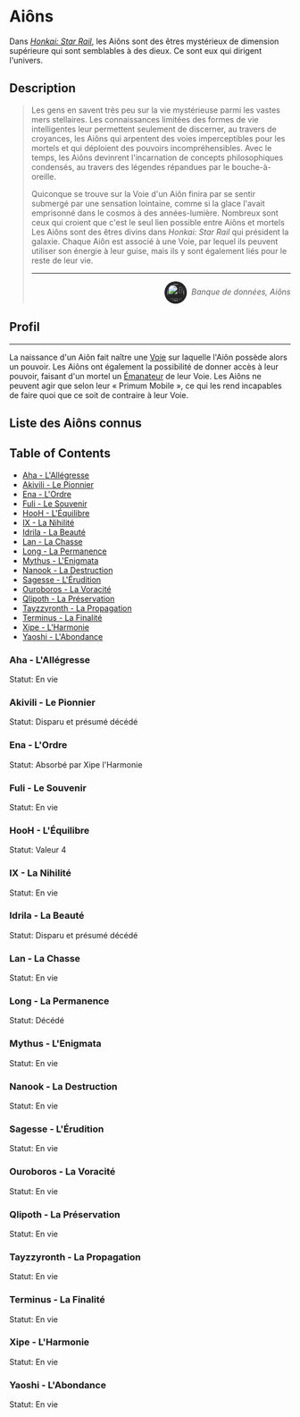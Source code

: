 <div id="header"></div>
<script>
    fetch('header.html')
        .then(response => response.text())
        .then(data => {
            document.getElementById('header').innerHTML = data;
        })
        .catch(error => console.error('Error loading header:', error));
</script>

# Aiôns

Dans [_Honkai: Star Rail_](/index.md), les Aiôns sont des êtres mystérieux de dimension supérieure qui sont semblables à des dieux. Ce sont eux qui dirigent l'univers.

## Description

>Les gens en savent très peu sur la vie mystérieuse parmi les vastes mers stellaires. Les connaissances limitées des formes de vie intelligentes leur permettent seulement de discerner, au travers de croyances, les Aiôns qui arpentent des voies imperceptibles pour les mortels et qui déploient des pouvoirs incompréhensibles. Avec le temps, les Aiôns devinrent l'incarnation de concepts philosophiques condensés, au travers des légendes répandues par le bouche-à-oreille.
>
>Quiconque se trouve sur la Voie d'un Aiôn finira par se sentir submergé par une sensation lointaine, comme si la glace l'avait emprisonné dans le cosmos à des années-lumière. Nombreux sont ceux qui croient que c'est le seul lien possible entre Aiôns et mortels
Les Aiôns sont des êtres divins dans _Honkai: Star Rail_ qui président la galaxie. Chaque Aiôn est associé à une Voie, par lequel ils peuvent utiliser son énergie à leur guise, mais ils y sont également liés pour le reste de leur vie.
>
>---
><div align="right" style="font-style: italic;"><img alt="Banque de données icône" src="https://static.wikia.nocookie.net/houkai-star-rail/images/2/2f/Icon_Data_Bank.png" width="30" height="30" style="background: #262626; padding: min(max(calc(15%), 2px), 5px); border-radius: 9999px; vertical-align: middle; margin-right: 8px;">Banque de données, Aiôns</div>

## Profil

---

La naissance d'un Aiôn fait naître une [Voie](/voies.md) sur laquelle l'Aiôn possède alors un pouvoir. Les Aiôns ont également la possibilité de donner accès à leur pouvoir, faisant d'un mortel un [Émanateur](/emanateurs.md) de leur Voie. Les Aiôns ne peuvent agir que selon leur « Primum Mobile », ce qui les rend incapables de faire quoi que ce soit de contraire à leur Voie.

## Liste des Aiôns connus

## Table of Contents
- [Aha - L'Allégresse](#aha---lallégresse)
- [Akivili - Le Pionnier](#akivili---le-pionnier)
- [Ena - L'Ordre](#ena---lordre)
- [Fuli - Le Souvenir](#fuli---le-souvenir)
- [HooH - L'Équilibre](#hooH---léquilibre)
- [IX - La Nihilité](#ix---la-nihilité)
- [Idrila - La Beauté](#idrila---la-beauté)
- [Lan - La Chasse](#lan---la-chasse)
- [Long - La Permanence](#long---la-permanence)
- [Mythus - L'Enigmata](#mythus---lenigmata)
- [Nanook - La Destruction](#nanook---la-destruction)
- [Sagesse - L'Érudition](#sagesse---lérudition)
- [Ouroboros - La Voracité](#ouroboros---la-voracité)
- [Qlipoth - La Préservation](#qlipoth---la-préservation)
- [Tayzzyronth - La Propagation](#tayzzyronth---la-propagation)
- [Terminus - La Finalité](#terminus---la-finalité)
- [Xipe - L'Harmonie](#xipe---laharmonie)
- [Yaoshi - L'Abondance](#yaoshi---labondance)

### Aha - L'Allégresse  
Statut: En vie

### Akivili - Le Pionnier  
Statut: Disparu et présumé décédé  

### Ena - L'Ordre  
Statut: Absorbé par Xipe l'Harmonie  

### Fuli - Le Souvenir  
Statut: En vie  

### HooH - L'Équilibre  
Statut: Valeur 4  

### IX - La Nihilité  
Statut: En vie

### Idrila - La Beauté  
Statut: Disparu et présumé décédé  

### Lan - La Chasse  
Statut: En vie  

### Long - La Permanence  
Statut: Décédé  

### Mythus - L'Enigmata  
Statut: En vie  

### Nanook - La Destruction  
Statut: En vie  

### Sagesse - L'Érudition  
Statut: En vie  

### Ouroboros - La Voracité  
Statut: En vie  

### Qlipoth - La Préservation  
Statut: En vie  

### Tayzzyronth - La Propagation  
Statut: En vie  

### Terminus - La Finalité  
Statut: En vie  

### Xipe - L'Harmonie  
Statut: En vie  

### Yaoshi - L'Abondance  
Statut: En vie
